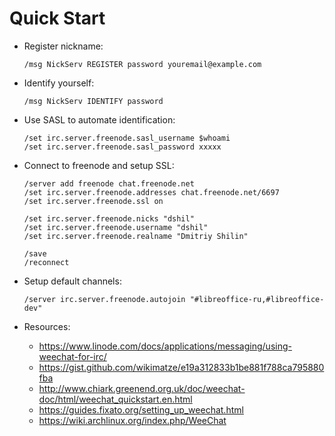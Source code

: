 # Quick Start

* Register nickname:

    ```
    /msg NickServ REGISTER password youremail@example.com
    ```

* Identify yourself:

    ```
    /msg NickServ IDENTIFY password
    ```

* Use SASL to automate identification:

    ```
    /set irc.server.freenode.sasl_username $whoami
    /set irc.server.freenode.sasl_password xxxxx
    ```

* Connect to freenode and setup SSL:

    ```
    /server add freenode chat.freenode.net
    /set irc.server.freenode.addresses chat.freenode.net/6697
    /set irc.server.freenode.ssl on

    /set irc.server.freenode.nicks "dshil"
    /set irc.server.freenode.username "dshil"
    /set irc.server.freenode.realname "Dmitriy Shilin"

    /save
    /reconnect
    ```
* Setup default channels:

    ```
    /server irc.server.freenode.autojoin "#libreoffice-ru,#libreoffice-dev"
    ```

* Resources:
    * https://www.linode.com/docs/applications/messaging/using-weechat-for-irc/
    * https://gist.github.com/wikimatze/e19a312833b1be881f788ca795880fba
    * http://www.chiark.greenend.org.uk/doc/weechat-doc/html/weechat_quickstart.en.html
    * https://guides.fixato.org/setting_up_weechat.html
    * https://wiki.archlinux.org/index.php/WeeChat
